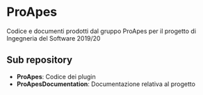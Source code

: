 # ProApes
Codice e documenti prodotti dal gruppo ProApes per il progetto di Ingegneria del Software 2019/20

## Sub repository
- **ProApes**: Codice dei plugin 
- **ProApesDocumentation**: Documentazione relativa al progetto
